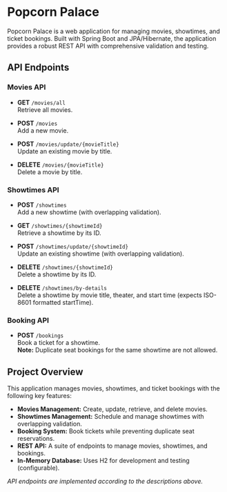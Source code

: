 # Popcorn Palace

Popcorn Palace is a web application for managing movies, showtimes, and ticket bookings. Built with Spring Boot and JPA/Hibernate, the application provides a robust REST API with comprehensive validation and testing.

## API Endpoints

### Movies API

- **GET** `/movies/all`  
  Retrieve all movies.

- **POST** `/movies`  
  Add a new movie.

- **POST** `/movies/update/{movieTitle}`  
  Update an existing movie by title.

- **DELETE** `/movies/{movieTitle}`  
  Delete a movie by title.

### Showtimes API

- **POST** `/showtimes`  
  Add a new showtime (with overlapping validation).

- **GET** `/showtimes/{showtimeId}`  
  Retrieve a showtime by its ID.

- **POST** `/showtimes/update/{showtimeId}`  
  Update an existing showtime (with overlapping validation).

- **DELETE** `/showtimes/{showtimeId}`  
  Delete a showtime by its ID.

- **DELETE** `/showtimes/by-details`  
  Delete a showtime by movie title, theater, and start time (expects ISO-8601 formatted startTime).

### Booking API

- **POST** `/bookings`  
  Book a ticket for a showtime.  
  **Note:** Duplicate seat bookings for the same showtime are not allowed.

## Project Overview

This application manages movies, showtimes, and ticket bookings with the following key features:
- **Movies Management:** Create, update, retrieve, and delete movies.
- **Showtimes Management:** Schedule and manage showtimes with overlapping validation.
- **Booking System:** Book tickets while preventing duplicate seat reservations.
- **REST API:** A suite of endpoints to manage movies, showtimes, and bookings.
- **In-Memory Database:** Uses H2 for development and testing (configurable).

*API endpoints are implemented according to the descriptions above.*
